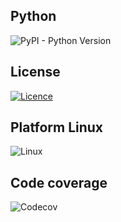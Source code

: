 ## Python
![PyPI - Python Version](https://img.shields.io/pypi/pyversions/:packageName)

## License
[![Licence](https://img.shields.io/github/license/Ileriayo/markdown-badges?style=for-the-badge)](./LICENSE)

## Platform Linux
![Linux](https://img.shields.io/badge/Linux-FCC624?style=for-the-badge&logo=linux&logoColor=black)

## Code coverage
![Codecov](https://img.shields.io/codecov/c/:vcsName/:user/:repo)
